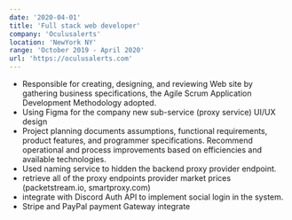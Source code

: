 ```yaml
---
date: '2020-04-01'
title: 'Full stack web developer'
company: 'Oculusalerts'
location: 'NewYork NY'
range: 'October 2019 - April 2020'
url: 'https://oculusalerts.com'
---
```


- Responsible for creating, designing, and reviewing Web site by gathering business specifications, the Agile Scrum Application Development Methodology adopted.
- Using Figma for the company new sub-service (proxy service) UI/UX design
- Project planning documents assumptions, functional requirements, product features, and programmer specifications. Recommend operational and process improvements based on efficiencies and available technologies.
- Used naming service to hidden the backend proxy provider endpoint.
- retrieve all of the proxy endpoints provider market prices (packetstream.io, smartproxy.com)
- integrate with Discord Auth API to implement social login in the system.
- Stripe and PayPal payment Gateway integrate
